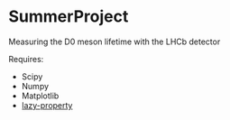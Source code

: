 # SummerProject
Measuring the D0 meson lifetime with the LHCb detector


Requires:

- Scipy
- Numpy
- Matplotlib
- [lazy-property](https://pypi.python.org/pypi/lazy-property)